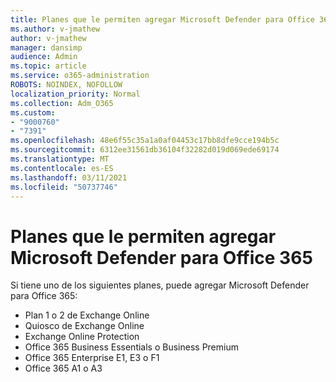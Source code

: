 ```yaml
---
title: Planes que le permiten agregar Microsoft Defender para Office 365
ms.author: v-jmathew
author: v-jmathew
manager: dansimp
audience: Admin
ms.topic: article
ms.service: o365-administration
ROBOTS: NOINDEX, NOFOLLOW
localization_priority: Normal
ms.collection: Adm_O365
ms.custom:
- "9000760"
- "7391"
ms.openlocfilehash: 48e6f55c35a1a0af04453c17bb8dfe9cce194b5c
ms.sourcegitcommit: 6312ee31561db36104f32282d019d069ede69174
ms.translationtype: MT
ms.contentlocale: es-ES
ms.lasthandoff: 03/11/2021
ms.locfileid: "50737746"
---
```

# <a name="plans-that-let-you-add-microsoft-defender-for-office-365"></a>Planes que le permiten agregar Microsoft Defender para Office 365

Si tiene uno de los siguientes planes, puede agregar Microsoft Defender para Office 365:

- Plan 1 o 2 de Exchange Online
- Quiosco de Exchange Online
- Exchange Online Protection
- Office 365 Business Essentials o Business Premium
- Office 365 Enterprise E1, E3 o F1
- Office 365 A1 o A3
